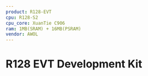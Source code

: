 ```yaml
---
product: R128-EVT
cpu: R128-S2
cpu_core: XuanTie C906
ram: 1MB(SRAM) + 16MB(PSRAM)
vendor: AWOL
---
```


# R128 EVT Development Kit

